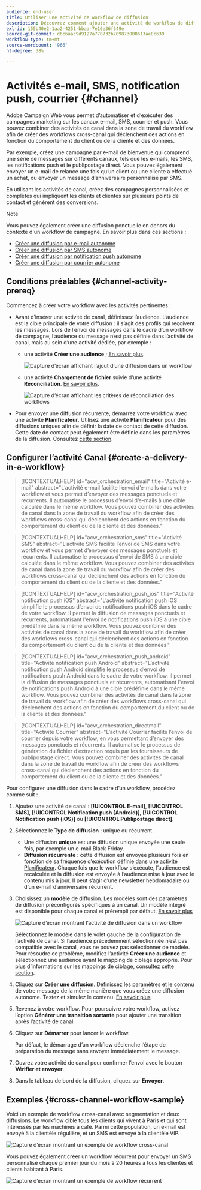 ```yaml
---
audience: end-user
title: Utiliser une activité de workflow de diffusion
description: Découvrez comment ajouter une activité de workflow de diffusion (e-mail, notification push, SMS, courrier).
exl-id: 155b40e2-1aa2-4251-bbaa-7e16e36f649e
source-git-commit: d6c6aac9d9127a770732b709873008613ae8c639
workflow-type: tm+mt
source-wordcount: '966'
ht-degree: 38%

---
```


# Activités e-mail, SMS, notification push, courrier {#channel}

Adobe Campaign Web vous permet d’automatiser et d’exécuter des campagnes marketing sur les canaux e-mail, SMS, courrier et push. Vous pouvez combiner des activités de canal dans la zone de travail du workflow afin de créer des workflows cross-canal qui déclenchent des actions en fonction du comportement du client ou de la cliente et des données.

Par exemple, créez une campagne par e-mail de bienvenue qui comprend une série de messages sur différents canaux, tels que les e-mails, les SMS, les notifications push et le publipostage direct. Vous pouvez également envoyer un e-mail de relance une fois qu’un client ou une cliente a effectué un achat, ou envoyer un message d’anniversaire personnalisé par SMS.

En utilisant les activités de canal, créez des campagnes personnalisées et complètes qui impliquent les clients et clientes sur plusieurs points de contact et génèrent des conversions.

>[!NOTE]
>
>Vous pouvez également créer une diffusion ponctuelle en dehors du contexte d&#39;un workflow de campagne. En savoir plus dans ces sections :
>* [Créer une diffusion par e-mail autonome](../../email/create-email.md)
>* [Créer une diffusion par SMS autonome](../../sms/create-sms.md)
>* [Créer une diffusion par notification push autonome](../../push/create-push.md)
>* [Créer une diffusion par courrier autonome](../../direct-mail/create-direct-mail.md)

## Conditions préalables {#channel-activity-prereq}

Commencez à créer votre workflow avec les activités pertinentes :

* Avant d’insérer une activité de canal, définissez l’audience. L’audience est la cible principale de votre diffusion : il s’agit des profils qui reçoivent les messages. Lors de l’envoi de messages dans le cadre d’un workflow de campagne, l’audience du message n’est pas définie dans l’activité de canal, mais au sein d’une activité dédiée, par exemple :

   * une activité **Créer une audience** ; [En savoir plus](build-audience.md).

     ![Capture d’écran affichant l’ajout d’une diffusion dans un workflow](../../msg/assets/add-delivery-in-wf.png)

   * une activité **Chargement de fichier** suivie d’une activité **Réconciliation**. [En savoir plus](load-file.md).

     ![Capture d’écran affichant les critères de réconciliation des workflows](../assets/workflow-reconciliation-criteria.png)

* Pour envoyer une diffusion récurrente, démarrez votre workflow avec une activité **Planificateur**. Utilisez une activité **Planificateur** pour des diffusions uniques afin de définir la date de contact de cette diffusion. Cette date de contact peut également être définie dans les paramètres de la diffusion. Consultez [cette section](scheduler.md).

## Configurer l’activité Canal {#create-a-delivery-in-a-workflow}

>[!CONTEXTUALHELP]
>id="acw_orchestration_email"
>title="Activité e-mail"
>abstract="L’activité e-mail facilite l’envoi d’e-mails dans votre workflow et vous permet d’envoyer des messages ponctuels et récurrents. Il automatise le processus d’envoi d’e-mails à une cible calculée dans le même workflow. Vous pouvez combiner des activités de canal dans la zone de travail du workflow afin de créer des workflows cross-canal qui déclenchent des actions en fonction du comportement du client ou de la cliente et des données."

>[!CONTEXTUALHELP]
>id="acw_orchestration_sms"
>title="Activité SMS"
>abstract="L’activité SMS facilite l’envoi de SMS dans votre workflow et vous permet d’envoyer des messages ponctuels et récurrents. Il automatise le processus d’envoi de SMS à une cible calculée dans le même workflow. Vous pouvez combiner des activités de canal dans la zone de travail du workflow afin de créer des workflows cross-canal qui déclenchent des actions en fonction du comportement du client ou de la cliente et des données."

>[!CONTEXTUALHELP]
>id="acw_orchestration_push_ios"
>title="Activité notification push iOS"
>abstract="L’activité notification push iOS simplifie le processus d’envoi de notifications push iOS dans le cadre de votre workflow. Il permet la diffusion de messages ponctuels et récurrents, automatisant l&#39;envoi de notifications push iOS à une cible prédéfinie dans le même workflow. Vous pouvez combiner des activités de canal dans la zone de travail du workflow afin de créer des workflows cross-canal qui déclenchent des actions en fonction du comportement du client ou de la cliente et des données."

>[!CONTEXTUALHELP]
>id="acw_orchestration_push_android"
>title="Activité notification push Android"
>abstract="L’activité notification push Android simplifie le processus d’envoi de notifications push Android dans le cadre de votre workflow. Il permet la diffusion de messages ponctuels et récurrents, automatisant l&#39;envoi de notifications push Android à une cible prédéfinie dans le même workflow. Vous pouvez combiner des activités de canal dans la zone de travail du workflow afin de créer des workflows cross-canal qui déclenchent des actions en fonction du comportement du client ou de la cliente et des données."

>[!CONTEXTUALHELP]
>id="acw_orchestration_directmail"
>title="Activité Courrier"
>abstract="L’activité Courrier facilite l’envoi de courrier depuis votre workflow, en vous permettant d’envoyer des messages ponctuels et récurrents. Il automatise le processus de génération du fichier d’extraction requis par les fournisseurs de publipostage direct. Vous pouvez combiner des activités de canal dans la zone de travail du workflow afin de créer des workflows cross-canal qui déclenchent des actions en fonction du comportement du client ou de la cliente et des données."

Pour configurer une diffusion dans le cadre d’un workflow, procédez comme suit :

1. Ajoutez une activité de canal : **[!UICONTROL E-mail]**, **[!UICONTROL SMS]**, **[!UICONTROL Notification push (Android)]**, **[!UICONTROL Notification push (iOS)]** ou **[!UICONTROL Publipostage direct]**.

1. Sélectionnez le **Type de diffusion** : unique ou récurrent.

   * Une diffusion **unique** est une diffusion unique envoyée une seule fois, par exemple un e-mail Black Friday.
   * **Diffusion récurrente** : cette diffusion est envoyée plusieurs fois en fonction de sa fréquence d’exécution définie dans une [activité Planificateur](scheduler.md). Chaque fois que le workflow s’exécute, l’audience est recalculée et la diffusion est envoyée à l’audience mise à jour avec le contenu mis à jour. Il peut s’agir d’une newsletter hebdomadaire ou d’un e-mail d’anniversaire récurrent.

1. Choisissez un **modèle** de diffusion. Les modèles sont des paramètres de diffusion préconfigurés spécifiques à un canal. Un modèle intégré est disponible pour chaque canal et prérempli par défaut. [En savoir plus](../../msg/delivery-template.md)

   ![Capture d’écran montrant l’activité de diffusion dans un workflow](../assets/delivery-activity-in-wf.png)

   Sélectionnez le modèle dans le volet gauche de la configuration de l’activité de canal. Si l’audience précédemment sélectionnée n’est pas compatible avec le canal, vous ne pouvez pas sélectionner de modèle. Pour résoudre ce problème, modifiez l’activité **Créer une audience** et sélectionnez une audience ayant le mapping de ciblage approprié. Pour plus d’informations sur les mappings de ciblage, consultez [cette section](../../audience/targeting-dimensions.md).

1. Cliquez sur **Créer une diffusion**. Définissez les paramètres et le contenu de votre message de la même manière que vous créez une diffusion autonome. Testez et simulez le contenu. [En savoir plus](../../msg/gs-messages.md)

1. Revenez à votre workflow. Pour poursuivre votre workflow, activez l’option **Générer une transition sortante** pour ajouter une transition après l’activité de canal.

1. Cliquez sur **Démarrer** pour lancer le workflow.

   Par défaut, le démarrage d’un workflow déclenche l’étape de préparation du message sans envoyer immédiatement le message.

1. Ouvrez votre activité de canal pour confirmer l’envoi avec le bouton **Vérifier et envoyer**.

1. Dans le tableau de bord de la diffusion, cliquez sur **Envoyer**.

## Exemples {#cross-channel-workflow-sample}

Voici un exemple de workflow cross-canal avec segmentation et deux diffusions. Le workflow cible tous les clients qui vivent à Paris et qui sont intéressés par les machines à café. Parmi cette population, un e-mail est envoyé à la clientèle régulière, et un SMS est envoyé à la clientèle VIP.

![Capture d’écran montrant un exemple de workflow cross-canal](../assets/workflow-channel-example.png)

Vous pouvez également créer un workflow récurrent pour envoyer un SMS personnalisé chaque premier jour du mois à 20 heures à tous les clientes et clients habitant à Paris.

![Capture d’écran montrant un exemple de workflow récurrent](../assets/workflow-channel-example2.png)

<!--
description, which use case you can perform (common other activities that you can link before or after the activity)

how to add and configure the activity

example of a configured activity within a workflow
The Email delivery activity allows you to configure the sending of an email in a workflow. 
-->

<!-- Scheduled emails available?

This can be a single send email and sent just once, or it can be a recurring email.
* Single send emails are standard emails, sent once.
* Recurring emails allow you to send the same email multiple times to different targets over a defined period. You can aggregate the deliveries per period in order to get reports that correspond to your needs.

When linked to a scheduler, you can define recurring emails.
Email recipients are defined upstream of the activity in the same workflow, via an Audience targeting activity.

-->

<!--The message preparation is triggered according to the workflow execution parameters. From the message dashboard, you can select whether to request or not a manual confirmation to send the message (required by default). You can start the workflow manually or place a scheduler activity in the workflow to automate execution.-->